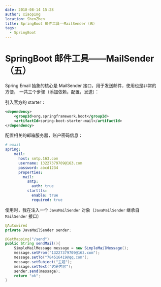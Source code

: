 ```yaml
---
date: 2018-08-14 15:28
author: xiaop1ng
location: ShenZhen
title: SpringBoot 邮件工具——MailSender（五）
tags:
  - SpringBoot
---
```


# SpringBoot 邮件工具——MailSender（五）

Spring Email 抽象的核心是 MailSender 接口，用于发送邮件，使用也是非常的方便， 一共三个步骤（添加依赖，配置，发送）：

引入官方的 starter：

```xml
<dependency>
	<groupId>org.springframework.boot</groupId>
	<artifactId>spring-boot-starter-mail</artifactId>
</dependency>
```


配置相关的邮箱服务器，账户密码信息：

```yml
# email
spring:
    mail:
      host: smtp.163.com
      username: 13227379709@163.com
      password: abcd1234
      properties:
        mail:
          smtp:
            auth: true
          starttls:
            enable: true
            required: true
```

使用时，我在注入一个 `JavaMailSender` 对象（`JavaMailSender` 继承自 `MailSender` 接口）

```java
@Autowired
private JavaMailSender sender;

@GetMapping("/send")
public String sendMail(){
    SimpleMailMessage message = new SimpleMailMessage();
    message.setFrom("13227379709@163.com");
    message.setTo("784516419@qq.com");
    message.setSubject("主题");
    message.setText("这是内容");
    sender.send(message);
    return "ok";
}
```